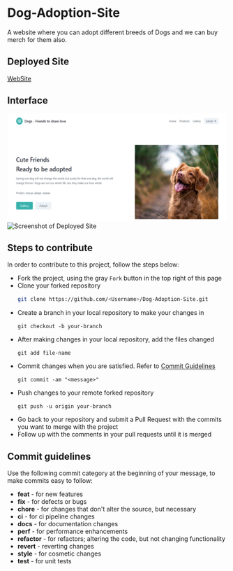# Dog-Adoption-Site
A website where you can adopt different breeds of Dogs and we can buy merch for them also.

## Deployed Site
[WebSite](http://adoption-site.azurewebsites.net/)

## Interface
![Screenshot of Deployed Site](Display/HomePage.png)
![Screenshot of Deployed Site](Display/AdoptPage.png)


## Steps to contribute
In order to contribute to this project, follow the steps below:
- Fork the project, using the gray `Fork` button in the top right of this page
- Clone your forked repository
  ```bash
  git clone https://github.com/<Username>/Dog-Adoption-Site.git
  ```
- Create a branch in your local repository to make your changes in
  ```git
  git checkout -b your-branch
  ```
- After making changes in your local repository, add the files changed
  ```git
  git add file-name
  ```
- Commit changes when you are satisfied. Refer to [Commit Guidelines](#commit-guidelines)
  ```git
  git commit -am "<message>"
  ```
- Push changes to your remote forked repository
  ```git
  git push -u origin your-branch
  ```
- Go back to your repository and submit a Pull Request with the commits you want to merge with the project
- Follow up with the comments in your pull requests until it is merged

## Commit guidelines
Use the following commit category at the beginning of your message, to make commits easy to follow:
- **feat** - for new features
- **fix** - for defects or bugs
- **chore** - for changes that don't alter the source, but necessary
- **ci** - for ci pipeline changes
- **docs** - for documentation changes
- **perf** - for performance enhancements
- **refactor** - for refactors; altering the code, but not changing functionality
- **revert** - reverting changes
- **style** - for cosmetic changes
- **test** - for unit tests
